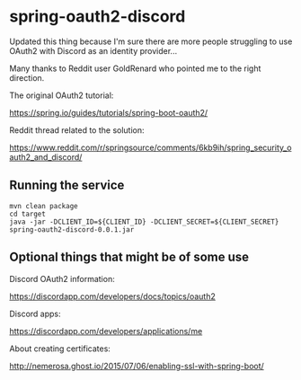 # spring-oauth2-discord

Updated this thing because I'm sure there are more people struggling to use OAuth2 with Discord as an identity provider...

Many thanks to Reddit user GoldRenard who pointed me to the right direction.

The original OAuth2 tutorial:

https://spring.io/guides/tutorials/spring-boot-oauth2/

Reddit thread related to the solution:

https://www.reddit.com/r/springsource/comments/6kb9ih/spring_security_oauth2_and_discord/

## Running the service

```
mvn clean package
cd target
java -jar -DCLIENT_ID=${CLIENT_ID} -DCLIENT_SECRET=${CLIENT_SECRET} spring-oauth2-discord-0.0.1.jar
```

## Optional things that might be of some use

Discord OAuth2 information:

https://discordapp.com/developers/docs/topics/oauth2

Discord apps:

https://discordapp.com/developers/applications/me

About creating certificates:

http://nemerosa.ghost.io/2015/07/06/enabling-ssl-with-spring-boot/